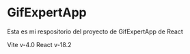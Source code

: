 # GifExpertApp

Esta es mi respositorio del proyecto de GifExpertApp de React

Vite v-4.0
React v-18.2